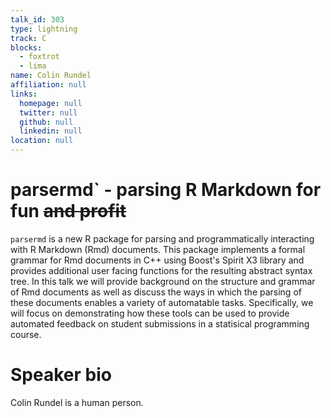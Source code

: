 ```yaml
---
talk_id: 303
type: lightning
track: C
blocks:
  - foxtrot
  - lima
name: Colin Rundel
affiliation: null
links:
  homepage: null
  twitter: null
  github: null
  linkedin: null
location: null
---
```


# parsermd` - parsing R Markdown for fun ~~and profit~~

`parsermd` is a new R package for parsing and programmatically interacting with R Markdown (Rmd) documents. This package implements a formal grammar for Rmd documents in C++ using Boost's Spirit X3 library and provides additional user facing functions for the resulting abstract syntax tree. In this talk we will provide background on the structure and grammar of Rmd documents as well as discuss the ways in which the parsing of these documents enables a variety of automatable tasks. Specifically, we will focus on demonstrating how these tools can be used to provide automated feedback on student submissions in a statisical programming course.

# Speaker bio

Colin Rundel is a human person.
